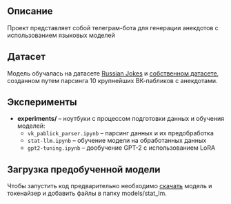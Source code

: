 ## Описание
Проект представляет собой телеграм-бота для генерации анекдотов с использованием языковых моделей

## Датасет
 Модель обучалась на датасете [Russian Jokes](https://www.kaggle.com/datasets/konstantinalbul/russian-jokes) и [собственном датасете](https://www.kaggle.com/datasets/maximovayana/vk-russian-joks), созданном путем парсинга 10 крупнейших ВК-пабликов с анекдотами.

 ## Эксперименты
- **experiments/** – ноутбуки с процессом подготовки данных и обучения моделей:
  - `vk_pablick_parser.ipynb` – парсинг данных и их предобработка  
  - `stat-llm.ipynb` – обучение модели на обработанных данных  
  - `gpt2-tuning.ipynb` – дообучение GPT-2 с использованием LoRA
    
## Загрузка предобученной модели
Чтобы запустить код предварительно необходимо [скачать](https://drive.google.com/drive/folders/120zUulvm85g1vudkQzn_f1z-x14_JVZ9?usp=sharing) модель и токенайзер и добавить файлы в папку models/stat_lm.
